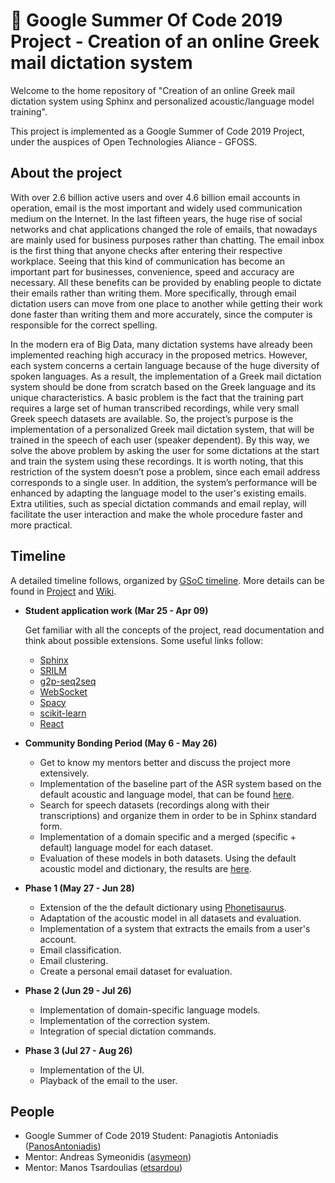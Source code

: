  # :rocket: Google Summer Of Code 2019 Project - Creation of an online Greek mail dictation system

Welcome to the home repository of "Creation of an online Greek mail dictation system using Sphinx and personalized acoustic/language model training".

This project is implemented as a Google Summer of Code 2019 Project, under the auspices of Open Technologies Aliance - GFOSS.

## About the project

With over 2.6 billion active users and over 4.6 billion email accounts in operation, email is the most important and widely used communication medium on the Internet. In the last fifteen years, the huge rise of social networks and chat applications changed the role of emails, that nowadays are mainly used for business purposes rather than chatting. The email inbox is the first thing that anyone checks after entering their respective workplace. Seeing that this kind of communication has become an important part for businesses, convenience, speed and accuracy are necessary. All these benefits can be provided by enabling people to dictate their emails rather than writing them. More specifically, through email dictation users can move from one place to another while getting their work done faster than writing them and more accurately, since the computer is responsible for the correct spelling.

In the modern era of Big Data, many dictation systems have already been implemented reaching high accuracy in the proposed metrics. However,  each system concerns a certain language because of the huge diversity of spoken languages. As a result, the implementation of a Greek mail dictation system should be done from scratch based on the Greek language and its unique characteristics. A basic problem is the fact that the training part requires a large set of human transcribed recordings, while very small Greek speech datasets are available. So, the project’s purpose is the implementation of a personalized Greek mail dictation system, that will be trained in the speech of each user (speaker dependent). By this way, we solve the above problem by asking the user for some dictations at the start and train the system using these recordings. Ιt is worth noting, that this restriction of the system doesn’t pose a problem, since each email address corresponds to a single user. In addition, the system’s performance will be enhanced by adapting the language model to the user's existing emails. Extra utilities, such as special dictation commands and email replay, will facilitate the user interaction and make the whole procedure faster and more practical.


## Timeline

A detailed timeline follows, organized by [GSoC timeline](https://developers.google.com/open-source/gsoc/timeline). More details can be found in [Project](https://github.com/eellak/gsoc2019-sphinx/projects/1) and [Wiki](https://github.com/eellak/gsoc2019-sphinx/wiki).

- __Student application work (Mar 25 - Apr 09)__
  
  Get familiar with all the concepts of the project, read documentation and think about possible extensions. Some useful links follow:
  - [Sphinx](https://cmusphinx.github.io/wiki/)
  - [SRILM](http://www.speech.sri.com/projects/srilm/)
  - [g2p-seq2seq](https://github.com/cmusphinx/g2p-seq2seq)
  - [WebSocket](https://blog.teamtreehouse.com/an-introduction-to-websockets)
  - [Spacy](https://spacy.io/)
  - [scikit-learn](https://scikit-learn.org/)
  - [React](https://reactjs.org/tutorial/tutorial.html)

- __Community Bonding Period (May 6 - May 26)__
  - Get to know my mentors better and discuss the project more extensively.
  - Implementation of the baseline part of the ASR system based on the default acoustic and language model, that can be found [here](https://www.dropbox.com/sh/fl6698yfuam54ch/AABx4hHs4P5kFVBGJQQZN_Voa?dl=0).
  - Search for speech datasets (recordings along with their transcriptions) and organize them in order to be in Sphinx standard form.
  - Implementation of a domain specific and a merged (specific + default) language model for each dataset.
  - Evaluation of these models in both datasets. Using the default acoustic model and dictionary, the results are [here](https://github.com/eellak/gsoc2019-sphinx/wiki/Datasets-and-Adaptation).


- __Phase 1 (May 27 - Jun 28)__
  - Extension of the the default dictionary using [Phonetisaurus](https://github.com/AdolfVonKleist/Phonetisaurus).
  - Adaptation of the acoustic model in all datasets and evaluation.
  - Implementation of a system that extracts the emails from a user's account.
  - Email classification.
  - Email clustering.
  - Create a personal email dataset for evaluation.

- __Phase 2 (Jun 29 - Jul 26)__
  - Implementation of domain-specific language models.
  - Implementation of the correction system.
  - Integration of special dictation commands.
 
- __Phase 3 (Jul 27 - Aug 26)__
  - Implementation of the UI.
  - Playback of the email to the user.
 

## People
- Google Summer of Code 2019 Student: Panagiotis Antoniadis ([PanosAntoniadis](https://github.com/PanosAntoniadis))
- Mentor: Andreas Symeonidis ([asymeon](https://github.com/asymeon))
- Mentor: Manos Tsardoulias ([etsardou](https://github.com/etsardou))
